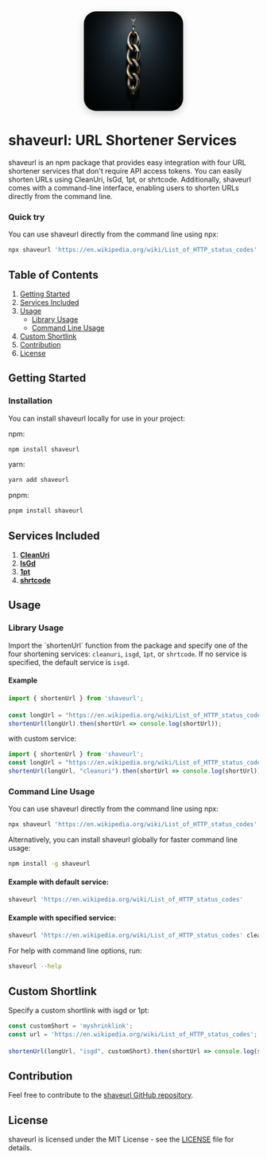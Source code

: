 <div align="center">
  <img src="assets/logo.PNG" alt="shaveurl Logo" width="200" style="border-radius: 25px; box-shadow: 0px 5px 15px rgba(0, 0, 0, 0.2);" />
</div>

# shaveurl: URL Shortener Services

shaveurl is an npm package that provides easy integration with four URL shortener services that don't require API access tokens. You can easily shorten URLs using CleanUri, IsGd, 1pt, or shrtcode. Additionally, shaveurl comes with a command-line interface, enabling users to shorten URLs directly from the command line.

### Quick try

You can use shaveurl directly from the command line using npx:

```bash
npx shaveurl 'https://en.wikipedia.org/wiki/List_of_HTTP_status_codes'
```


## Table of Contents

1. [Getting Started](#getting-started)
2. [Services Included](#services-included)
3. [Usage](#usage)
   - [Library Usage](#library-usage)
   - [Command Line Usage](#command-line-usage)
4. [Custom Shortlink](#custom-shortlink)
5. [Contribution](#contribution)
6. [License](#license)

## Getting Started

### Installation

You can install shaveurl locally for use in your project:

npm:
```bash
npm install shaveurl
```

yarn:
```bash
yarn add shaveurl
```

pnpm:
```bash
pnpm install shaveurl
```

## Services Included

1. **[CleanUri](https://cleanuri.com)**
2. **[IsGd](https://is.gd)**
3. **[1pt](https://1pt.co)**
4. **[shrtcode](https://shrtco.de)**

## Usage

### Library Usage

Import the \`shortenUrl\` function from the package and specify one of the four shortening services: `cleanuri`, `isgd`, `1pt`, or `shrtcode`. If no service is specified, the default service is `isgd`.

#### Example

```typescript
import { shortenUrl } from 'shaveurl';

const longUrl = "https://en.wikipedia.org/wiki/List_of_HTTP_status_codes";
shortenUrl(longUrl).then(shortUrl => console.log(shortUrl));
```

with custom service:

```typescript
import { shortenUrl } from 'shaveurl';
const longUrl = "https://en.wikipedia.org/wiki/List_of_HTTP_status_codes";
shortenUrl(longUrl, "cleanuri").then(shortUrl => console.log(shortUrl));
```

### Command Line Usage

You can use shaveurl directly from the command line using npx:

```bash
npx shaveurl 'https://en.wikipedia.org/wiki/List_of_HTTP_status_codes'
```

Alternatively, you can install shaveurl globally for faster command line usage:

```bash
npm install -g shaveurl
```

#### Example with default service:

```bash
shaveurl 'https://en.wikipedia.org/wiki/List_of_HTTP_status_codes'
```

#### Example with specified service:

```bash
shaveurl 'https://en.wikipedia.org/wiki/List_of_HTTP_status_codes' cleanuri
```

For help with command line options, run:

```bash
shaveurl --help
```

## Custom Shortlink

Specify a custom shortlink with isgd or 1pt:

```typescript
const customShort = 'myshrinklink';
const url = 'https://en.wikipedia.org/wiki/List_of_HTTP_status_codes';

shortenUrl(longUrl, "isgd", customShort).then(shortUrl => console.log(shortUrl));
```

## Contribution

Feel free to contribute to the [shaveurl GitHub repository](https://github.com/eqaderi/shaveurl).

## License

shaveurl is licensed under the MIT License - see the [LICENSE](https://github.com/eqaderi/shaveurl/blob/main/LICENSE) file for details.
